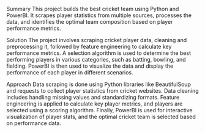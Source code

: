 Summary
This project builds the best cricket team using Python and PowerBI. It scrapes player statistics from multiple sources, processes the data, and identifies the optimal team composition based on player performance metrics.

Solution
The project involves scraping cricket player data, cleaning and preprocessing it, followed by feature engineering to calculate key performance metrics. A selection algorithm is used to determine the best performing players in various categories, such as batting, bowling, and fielding. PowerBI is then used to visualize the data and display the performance of each player in different scenarios.

Approach
Data scraping is done using Python libraries like BeautifulSoup and requests to collect player statistics from cricket websites. Data cleaning includes handling missing values and standardizing formats. Feature engineering is applied to calculate key player metrics, and players are selected using a scoring algorithm. Finally, PowerBI is used for interactive visualization of player stats, and the optimal cricket team is selected based on performance data.
